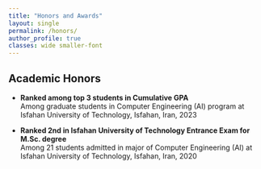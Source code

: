 ```yaml
---
title: "Honors and Awards"
layout: single
permalink: /honors/
author_profile: true
classes: wide smaller-font
---
```


## Academic Honors


- **Ranked among top 3 students in Cumulative GPA**  
  Among graduate students in Computer Engineering (AI) program at Isfahan University of Technology, Isfahan, Iran, 2023

- **Ranked 2nd in Isfahan University of Technology Entrance Exam for M.Sc. degree**  
  Among 21 students admitted in major of Computer Engineering (AI) at Isfahan University of Technology, Isfahan, Iran, 2020 

